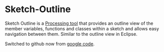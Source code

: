 Sketch-Outline
==============

Sketch Outline is a [Processing tool](http://www.processing.org) that provides an outline view of the member variables, functions and classes within a sketch and allows easy navigation between them. 
Similar to the outline view in Eclipse.

Switched to github now from [google code](http://code.google.com/p/sketch-outline/).
